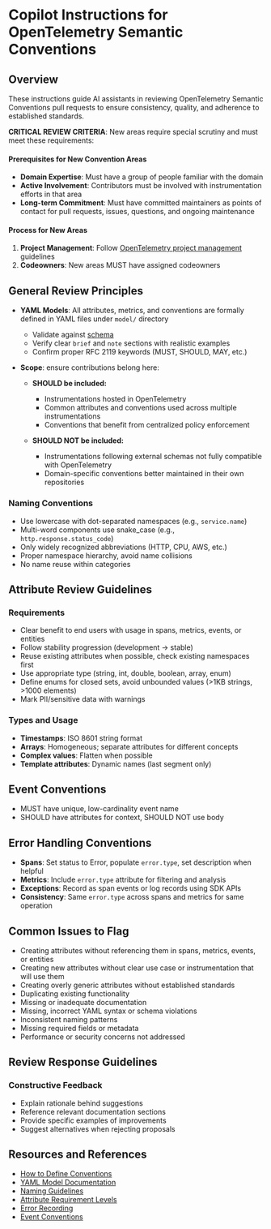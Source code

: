 # Copilot Instructions for OpenTelemetry Semantic Conventions

## Overview
These instructions guide AI assistants in reviewing OpenTelemetry Semantic Conventions pull requests to ensure consistency, quality, and adherence to established standards.

**CRITICAL REVIEW CRITERIA**: New areas require special scrutiny and must meet these requirements:

#### Prerequisites for New Convention Areas
- **Domain Expertise**: Must have a group of people familiar with the domain
- **Active Involvement**: Contributors must be involved with instrumentation efforts in that area
- **Long-term Commitment**: Must have committed maintainers as points of contact for pull requests, issues, questions, and ongoing maintenance

#### Process for New Areas
1. **Project Management**: Follow [OpenTelemetry project management](https://github.com/open-telemetry/community/blob/main/project-management.md) guidelines
2. **Codeowners**: New areas MUST have assigned codeowners

## General Review Principles
- **YAML Models**: All attributes, metrics, and conventions are formally defined in YAML files under `model/` directory
  - Validate against [schema](https://github.com/open-telemetry/weaver/blob/main/schemas/semconv.schema.json)
  - Verify clear `brief` and `note` sections with realistic examples
  - Confirm proper RFC 2119 keywords (MUST, SHOULD, MAY, etc.)

- **Scope**: ensure contributions belong here:
  - **SHOULD be included:**
    - Instrumentations hosted in OpenTelemetry
    - Common attributes and conventions used across multiple instrumentations
    - Conventions that benefit from centralized policy enforcement

  - **SHOULD NOT be included:**
    - Instrumentations following external schemas not fully compatible with OpenTelemetry
    - Domain-specific conventions better maintained in their own repositories

### Naming Conventions
- Use lowercase with dot-separated namespaces (e.g., `service.name`)
- Multi-word components use snake_case (e.g., `http.response.status_code`)
- Only widely recognized abbreviations (HTTP, CPU, AWS, etc.)
- Proper namespace hierarchy, avoid name collisions
- No name reuse within categories

## Attribute Review Guidelines

### Requirements
- Clear benefit to end users with usage in spans, metrics, events, or entities
- Follow stability progression (development → stable)
- Reuse existing attributes when possible, check existing namespaces first
- Use appropriate type (string, int, double, boolean, array, enum)
- Define enums for closed sets, avoid unbounded values (>1KB strings, >1000 elements)
- Mark PII/sensitive data with warnings

### Types and Usage
- **Timestamps**: ISO 8601 string format
- **Arrays**: Homogeneous; separate attributes for different concepts
- **Complex values**: Flatten when possible
- **Template attributes**: Dynamic names (last segment only)

## Event Conventions
- MUST have unique, low-cardinality event name
- SHOULD have attributes for context, SHOULD NOT use body

## Error Handling Conventions
- **Spans**: Set status to Error, populate `error.type`, set description when helpful
- **Metrics**: Include `error.type` attribute for filtering and analysis
- **Exceptions**: Record as span events or log records using SDK APIs
- **Consistency**: Same `error.type` across spans and metrics for same operation

## Common Issues to Flag

- Creating attributes without referencing them in spans, metrics, events, or entities
- Creating new attributes without clear use case or instrumentation that will use them
- Creating overly generic attributes without established standards
- Duplicating existing functionality
- Missing or inadequate documentation
- Missing, incorrect YAML syntax or schema violations
- Inconsistent naming patterns
- Missing required fields or metadata
- Performance or security concerns not addressed

## Review Response Guidelines

### Constructive Feedback

- Explain rationale behind suggestions
- Reference relevant documentation sections
- Provide specific examples of improvements
- Suggest alternatives when rejecting proposals

## Resources and References

- [How to Define Conventions](../docs/general/how-to-define-semantic-conventions.md)
- [YAML Model Documentation](../model/README.md)
- [Naming Guidelines](../docs/general/naming.md)
- [Attribute Requirement Levels](../docs/general/attribute-requirement-level.md)
- [Error Recording](../docs/general/recording-errors.md)
- [Event Conventions](../docs/general/events.md)

